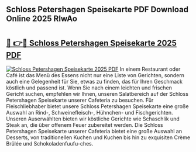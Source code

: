 ## Schloss Petershagen Speisekarte PDF Download Online 2025 RIwAo

# <h2><a href="http://gc90sf.nevu.top/?p=Schloss+Petershagen+Speisekarte">🔗 👉🔴 Schloss Petershagen Speisekarte 2025 PDF</a></h2>

[![Schloss Petershagen Speisekarte 2025 PDF](https://i.imgur.com/dBaPXMq.png)](http://gc90sf.nevu.top/?p=Schloss+Petershagen+Speisekarte)
In einem Restaurant oder Café ist das Menü des Essens nicht nur eine Liste von Gerichten, sondern auch eine Gelegenheit für Sie, etwas zu finden, das für Ihren Geschmack köstlich und passend ist. Wenn Sie nach einem leichten und frischen Gericht suchen, empfehlen wir Ihnen, unseren Salatbereich auf der Schloss Petershagen Speisekarte unserer Cafeteria zu besuchen. Für Fleischliebhaber bietet unsere Schloss Petershagen Speisekarte eine große Auswahl an Rind-, Schweinefleisch-, Hühnchen- und Fischgerichten. Unseren Auserwählten bieten wir köstliche Gerichte wie Schaschlik und Steak an, die über offenem Feuer zubereitet werden. Die Schloss Petershagen Speisekarte unserer Cafeteria bietet eine große Auswahl an Desserts, von traditionellen Kuchen und Kuchen bis hin zu exquisiten Crème Brûlée und Schokoladenfuufu-ches.
